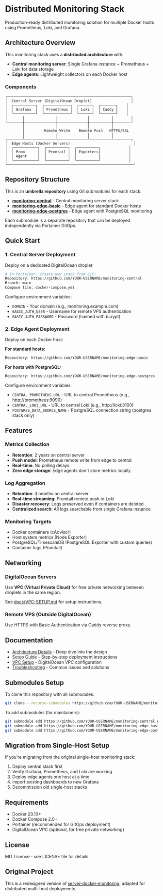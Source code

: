 # Distributed Monitoring Stack

Production-ready distributed monitoring solution for multiple Docker hosts using Prometheus, Loki, and Grafana.

## Architecture Overview

This monitoring stack uses a **distributed architecture** with:
- **Central monitoring server**: Single Grafana instance + Prometheus + Loki for data storage
- **Edge agents**: Lightweight collectors on each Docker host

### Components

```
┌─────────────────────────────────────────────────────────┐
│  Central Server (DigitalOcean Droplet)                  │
│  ┌──────────┐  ┌────────────┐  ┌──────┐  ┌───────┐    │
│  │ Grafana  │  │ Prometheus │  │ Loki │  │ Caddy │    │
│  └──────────┘  └────────────┘  └──────┘  └───────┘    │
│       │              │              │          │        │
└───────┼──────────────┼──────────────┼──────────┼────────┘
        │              │              │          │
        │         Remote Write    Remote Push   HTTPS/SSL
        │              │              │          │
┌───────┴──────────────┴──────────────┴──────────┴────────┐
│  Edge Hosts (Docker Servers)                             │
│  ┌───────────┐  ┌──────────┐  ┌──────────┐             │
│  │ Prom      │  │ Promtail │  │ Exporters│             │
│  │ Agent     │  │          │  │          │             │
│  └───────────┘  └──────────┘  └──────────┘             │
└──────────────────────────────────────────────────────────┘
```

## Repository Structure

This is an **umbrella repository** using Git submodules for each stack:

- **[monitoring-central](./central/)** - Central monitoring server stack
- **[monitoring-edge-basic](./edge-basic/)** - Edge agent for standard Docker hosts
- **[monitoring-edge-postgres](./edge-postgres/)** - Edge agent with PostgreSQL monitoring

Each submodule is a separate repository that can be deployed independently via Portainer GitOps.

## Quick Start

### 1. Central Server Deployment

Deploy on a dedicated DigitalOcean droplet:

```bash
# In Portainer, create new stack from Git:
Repository: https://github.com/YOUR-USERNAME/monitoring-central
Branch: main
Compose file: docker-compose.yml
```

Configure environment variables:
- `DOMAIN` - Your domain (e.g., monitoring.example.com)
- `BASIC_AUTH_USER` - Username for remote VPS authentication
- `BASIC_AUTH_PASSWORD` - Password (hashed with bcrypt)

### 2. Edge Agent Deployment

Deploy on each Docker host:

**For standard hosts:**
```bash
Repository: https://github.com/YOUR-USERNAME/monitoring-edge-basic
```

**For hosts with PostgreSQL:**
```bash
Repository: https://github.com/YOUR-USERNAME/monitoring-edge-postgres
```

Configure environment variables:
- `CENTRAL_PROMETHEUS_URL` - URL to central Prometheus (e.g., http://prometheus:9090)
- `CENTRAL_LOKI_URL` - URL to central Loki (e.g., http://loki:3100)
- `POSTGRES_DATA_SOURCE_NAME` - PostgreSQL connection string (postgres stack only)

## Features

### Metrics Collection
- **Retention**: 2 years on central server
- **Push model**: Prometheus remote write from edge to central
- **Real-time**: No polling delays
- **Zero edge storage**: Edge agents don't store metrics locally

### Log Aggregation
- **Retention**: 3 months on central server
- **Real-time streaming**: Promtail remote push to Loki
- **Disaster recovery**: Logs preserved even if containers are deleted
- **Centralized search**: All logs searchable from single Grafana instance

### Monitoring Targets
- Docker containers (cAdvisor)
- Host system metrics (Node Exporter)
- PostgreSQL/TimescaleDB (PostgreSQL Exporter with custom queries)
- Container logs (Promtail)

## Networking

### DigitalOcean Servers
Use **VPC (Virtual Private Cloud)** for free private networking between droplets in the same region.

See [docs/VPC-SETUP.md](./docs/VPC-SETUP.md) for setup instructions.

### Remote VPS (Outside DigitalOcean)
Use HTTPS with Basic Authentication via Caddy reverse proxy.

## Documentation

- [Architecture Details](./docs/ARCHITECTURE.md) - Deep dive into the design
- [Setup Guide](./docs/SETUP.md) - Step-by-step deployment instructions
- [VPC Setup](./docs/VPC-SETUP.md) - DigitalOcean VPC configuration
- [Troubleshooting](./docs/TROUBLESHOOTING.md) - Common issues and solutions

## Submodules Setup

To clone this repository with all submodules:

```bash
git clone --recurse-submodules https://github.com/YOUR-USERNAME/monitoring-stack.git
```

To add submodules (for maintainers):

```bash
git submodule add https://github.com/YOUR-USERNAME/monitoring-central.git central
git submodule add https://github.com/YOUR-USERNAME/monitoring-edge-basic.git edge-basic
git submodule add https://github.com/YOUR-USERNAME/monitoring-edge-postgres.git edge-postgres
```

## Migration from Single-Host Setup

If you're migrating from the original single-host monitoring stack:

1. Deploy central stack first
2. Verify Grafana, Prometheus, and Loki are working
3. Deploy edge agents one host at a time
4. Import existing dashboards to new Grafana
5. Decommission old single-host stacks

## Requirements

- Docker 20.10+
- Docker Compose 2.0+
- Portainer (recommended for GitOps deployment)
- DigitalOcean VPC (optional, for free private networking)

## License

MIT License - see LICENSE file for details

## Original Project

This is a redesigned version of [server-docker-monitoring](https://github.com/oliveres/server-docker-monitoring), adapted for distributed multi-host deployments.
